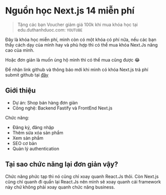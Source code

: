 # Nguồn học Next.js 14 miễn phí

> Tặng các bạn Voucher giảm giá 100k khi mua khóa học tại edu.duthanhduoc.com: `YOUTUBE`

Đây là khóa học miễn phí, mình còn có một khóa có phí nữa, nếu các bạn thấy cách dạy của mình hay và phù hợp thì có thể mua khóa Next.Js nâng cao của mình.

Hoặc đơn giản là muốn ủng hộ mình thì có thể mua cũng được 😂

Để nhận link github và thông báo mới khi mình có khóa Next.js trả phí submit github tại [đây](https://duthanhduoc.com/courses/nextjs-super)

## Giới thiệu

- Dự án: Shop bán hàng đơn giản
- Công nghệ: Backend Fastify và FrontEnd Next.js

Chức năng:

- Đăng ký, đăng nhập
- Thêm sửa xóa sản phẩm
- Xem sản phẩm
- SEO cơ bản
- Quản lý authentication

## Tại sao chức năng lại đơn giản vậy?

Chức năng phức tạp thì nó cũng chỉ xoay quanh React.Js thôi. Còn Next.js cũng chỉ quanh đi quẩn lại React.Js nên mình sẽ xoay quanh cái framework này chứ không phải xoay quanh chức năng business.
